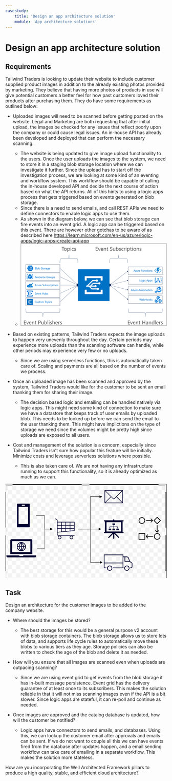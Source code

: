 ```yaml
---
casestudy:
    title: 'Design an app architecture solution'
    module: 'App architecture solutions'
---
```

# Design an app architecture solution

## Requirements

Tailwind Traders is looking to update their website to include customer supplied product images in addition to the already existing photos provided by marketing. They believe that having more photos of products in use will give potential customers a better feel for how past customers loved their products after purchasing them. They do have some requirements as outlined below:

* Uploaded images will need to be scanned before getting posted on the website. Legal and Marketing are both requesting that after initial upload, the images be checked for any issues that reflect poorly upon the company or could cause legal issues. An in-house API has already been developed and deployed that can perform the necessary scanning. 
    * The website is being updated to give image upload functionality to the users. Once the user uploads the images to the system, we need to store it in a staging blob storage location where we can investigate it further. Since the upload has to start off the investigation process, we are looking at some kind of an eventing and workflow system. This workflow should be capable of calling the in-house developed API and decide the next course of action based on what the API returns. All of this hints to using a logic apps process that gets triggered based on events generated on blob storage.
    * Since there is a need to send emails, and call REST APIs we need to define connectors to enable logic apps to use them. 
    * As shown in the diagram below, we can see that blob storage can fire events into an event grid. A logic app can be triggered based on this event. There are however other gotchas to be aware of as described here https://learn.microsoft.com/en-us/azure/logic-apps/logic-apps-create-api-app
    * ![BI Landscape](media/event-grid-functional-model.png)

* Based on existing patterns, Tailwind Traders expects the image uploads to happen very unevenly throughout the day. Certain periods may experience more uploads than the scanning software can handle, while other periods may experience very few or no uploads.
    * Since we are using serverless functions, this is automatically taken care of. Scaling and payments are all based on the number of events we process.

* Once an uploaded image has been scanned and approved by the system, Tailwind Traders would like for the customer to be sent an email thanking them for sharing their image.
    * The decision based logic and emailing can be handled natively via logic apps. This might need some kind of connection to make sure we have a datastore that keeps track of user emails by uploaded blob. This needs to be looked up before we can send the email to the user thanking them. This might have implictions on the type of storage we need since the volumes might be pretty high since uploads are exposed to all users.

* Cost and management of the solution is a concern, especially since Tailwind Traders isn’t sure how popular this feature will be initially. Minimize costs and leverage serverless solutions where possible.
    * This is also taken care of. We are not having any infrastructure running to support this functionality, so it is already optimized as much as we can. 

 

![App architecture](media/Apparchitecture.png)

 

## Task

Design an architecture for the customer images to be added to the company website. 

* Where should the images be stored?
    * The best storage for this would be a general purpose v2 account with blob storage containers. The blob storage allows us to store lots of data, and supports life cycle rules to automatically move these blobs to various tiers as they age. Storage policies can also be written to check the age of the blob and delete it as needed.

* How will you ensure that all images are scanned even when uploads are outpacing scanning?
    * Since we are using event grid to get events from the blob storage it has in-built message persistence. Event grid has the delivery guarantee of at least once to its subscribers. This makes the solution reliable in that it will not miss scanning images even if the API is a bit slower. Since logic apps are stateful, it can re-poll and continue as needed. 

* Once images are approved and the catalog database is updated, how will the customer be notified? 
    * Logic apps have connectors to send emails, and databases. Using this, we can lookup the customer email after approvals and emails can be sent. If we do not want to couple all this we can have events fired from the database after updates happen, and a email sending workflow can take care of emailing in a separate workflow. This makes the solution more stateless.

How are you incorporating the Well Architected Framework pillars to produce a high quality, stable, and efficient cloud architecture?

 
